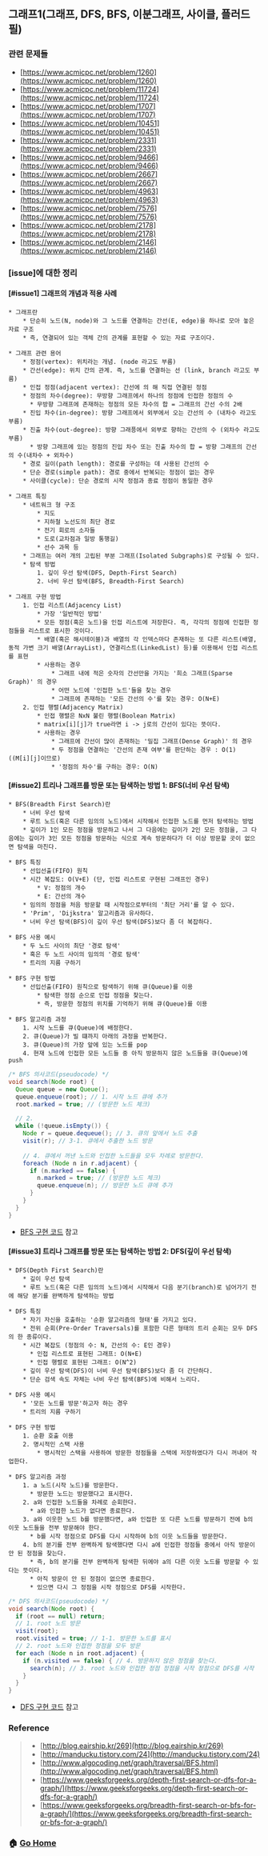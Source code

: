 ## 그래프1(그래프, DFS, BFS, 이분그래프, 사이클, 플러드 필)

### 관련 문제들
* [https://www.acmicpc.net/problem/1260](https://www.acmicpc.net/problem/1260)
* [https://www.acmicpc.net/problem/11724](https://www.acmicpc.net/problem/11724)
* [https://www.acmicpc.net/problem/1707](https://www.acmicpc.net/problem/1707)
* [https://www.acmicpc.net/problem/10451](https://www.acmicpc.net/problem/10451)
* [https://www.acmicpc.net/problem/2331](https://www.acmicpc.net/problem/2331)
* [https://www.acmicpc.net/problem/9466](https://www.acmicpc.net/problem/9466)
* [https://www.acmicpc.net/problem/2667](https://www.acmicpc.net/problem/2667)
* [https://www.acmicpc.net/problem/4963](https://www.acmicpc.net/problem/4963)
* [https://www.acmicpc.net/problem/7576](https://www.acmicpc.net/problem/7576)
* [https://www.acmicpc.net/problem/2178](https://www.acmicpc.net/problem/2178)
* [https://www.acmicpc.net/problem/2146](https://www.acmicpc.net/problem/2146)

### [issue]에 대한 정리
#### [#issue1] 그래프의 개념과 적용 사례
    * 그래프란
        * 단순히 노드(N, node)와 그 노드를 연결하는 간선(E, edge)을 하나로 모아 놓은 자료 구조
        * 즉, 연결되어 있는 객체 간의 관계를 표현할 수 있는 자료 구조이다.
        
    * 그래프 관련 용어
        * 정점(vertex): 위치라는 개념. (node 라고도 부름)
        * 간선(edge): 위치 간의 관계. 즉, 노드를 연결하는 선 (link, branch 라고도 부름)
        * 인접 정점(adjacent vertex): 간선에 의 해 직접 연결된 정점
        * 정점의 차수(degree): 무방향 그래프에서 하나의 정점에 인접한 정점의 수
          * 무방향 그래프에 존재하는 정점의 모든 차수의 합 = 그래프의 간선 수의 2배
        * 진입 차수(in-degree): 방향 그래프에서 외부에서 오는 간선의 수 (내차수 라고도 부름)
        * 진출 차수(out-degree): 방향 그래픙에서 외부로 향하는 간선의 수 (외차수 라고도 부름)
          * 방향 그래프에 있는 정점의 진입 차수 또는 진출 차수의 합 = 방향 그래프의 간선의 수(내차수 + 외차수)
        * 경로 길이(path length): 경로를 구성하는 데 사용된 간선의 수
        * 단순 경로(simple path): 경로 중에서 반복되는 정점이 없는 경우
        * 사이클(cycle): 단순 경로의 시작 정점과 종료 정점이 동일한 경우

    * 그래프 특징
        * 네트워크 형 구조
            * 지도
            * 지하철 노선도의 최단 경로 
            * 전기 회로의 소자들
            * 도로(교차점과 일방 통행길) 
            * 선수 과목 등
        * 그래프는 여러 개의 고립된 부분 그래프(Isolated Subgraphs)로 구성될 수 있다.
        * 탐색 방법
            1. 깊이 우선 탐색(DFS, Depth-First Search)
            2. 너비 우선 탐색(BFS, Breadth-First Search)
           
    * 그래프 구현 방법
        1. 인접 리스트(Adjacency List)
            * 가장 '일반적인 방법'
            * 모든 정점(혹은 노드)을 인접 리스트에 저장한다. 즉, 각각의 정점에 인접한 정점들을 리스트로 표시한 것이다.
            * 배열(혹은 해시테이블)과 배열의 각 인덱스마다 존재하는 또 다른 리스트(배열, 동적 가변 크기 배열(ArrayList), 연결리스트(LinkedList) 등)를 이용해서 인접 리스트를 표현
            * 사용하는 경우
                * 그래프 내에 적은 숫자의 간선만을 가지는 '희소 그래프(Sparse Graph)' 의 경우
                * 어떤 노드에 '인접한 노드'들을 찾는 경우
                * 그래프에 존재하는 '모든 간선의 수'를 찾는 경우: O(N+E)
        2. 인접 행렬(Adjacency Matrix)
            * 인접 행렬은 NxN 불린 행렬(Boolean Matrix)
            * matrix[i][j]가 true라면 i -> j로의 간선이 있다는 뜻이다.
            * 사용하는 경우
                * 그래프에 간선이 많이 존재하는 '밀집 그래프(Dense Graph)' 의 경우
                * 두 정점을 연결하는 '간선의 존재 여부'를 판단하는 경우 : O(1) ((M[i][j]이므로)
                * '정점의 차수'를 구하는 경우: O(N)

#### [#issue2] 트리나 그래프를 방문 또는 탐색하는 방법 1: BFS(너비 우선 탐색)
    * BFS(Breadth First Search)란
        * 너비 우선 탐색
        * 루트 노드(혹은 다른 임의의 노드)에서 시작해서 인접한 노드를 먼저 탐색하는 방법
        * 깊이가 1인 모든 정점을 방문하고 나서 그 다음에는 깊이가 2인 모든 정점을, 그 다음에는 깊이가 3인 모든 정점을 방문하는 식으로 계속 방문하다가 더 이상 방문할 곳이 없으면 탐색을 마친다.
        
    * BFS 특징
        * 선입선출(FIFO) 원칙
        * 시간 복잡도: O(V+E) (단, 인접 리스트로 구현된 그래프인 경우)
            * V: 정점의 개수
            * E: 간선의 개수
        * 임의의 정점을 처음 방문할 때 시작점으로부터의 '최단 거리'를 알 수 있다.
        * 'Prim', 'Dijkstra' 알고리즘과 유사하다.
        * 너비 우선 탐색(BFS)이 깊이 우선 탐색(DFS)보다 좀 더 복잡하다.
        
    * BFS 사용 예시
        * 두 노드 사이의 최단 '경로 탐색'
        * 혹은 두 노드 사이의 임의의 '경로 탐색'
        * 트리의 지름 구하기
        
    * BFS 구현 방법
        * 선입선출(FIFO) 원칙으로 탐색하기 위해 큐(Queue)를 이용
            * 탐색한 정점 순으로 인접 정점을 찾는다.
            * 즉, 방문한 정점의 위치를 기억하기 위해 큐(Queue)를 이용
        
    * BFS 알고리즘 과정
        1. 시작 노드를 큐(Queue)에 배정한다.
        2. 큐(Queue)가 빌 떄까지 아래의 과정을 반복한다.
        3. 큐(Queue)의 가장 앞에 있는 노드를 pop
        4. 현재 노드에 인접한 모든 노드들 중 아직 방문하지 않은 노드들을 큐(Queue)에 push
 
~~~java
/* BFS 의사코드(pseudocode) */ 
void search(Node root) {
  Queue queue = new Queue();
  queue.enqueue(root); // 1. 시작 노드 큐에 추가
  root.marked = true; // (방문한 노드 체크)

  // 2.
  while (!queue.isEmpty()) {
    Node r = queue.dequeue(); // 3. 큐의 앞에서 노드 추출
    visit(r); // 3-1. 큐에서 추출한 노드 방문
    
    // 4. 큐에서 꺼낸 노드와 인접한 노드들을 모두 차례로 방문한다.
    foreach (Node n in r.adjacent) {
      if (n.marked == false) {
        n.marked = true; // (방문한 노드 체크)
        queue.enqueue(n); // 방문한 노드 큐에 추가
      }
    }
  }
}
~~~

* [BFS 구현 코드](https://www.geeksforgeeks.org/depth-first-search-or-dfs-for-a-graph/) 참고

#### [#issue3] 트리나 그래프를 방문 또는 탐색하는 방법 2: DFS(깊이 우선 탐색)
    * DFS(Depth First Search)란
        * 깊이 우선 탐색
        * 루트 노드(혹은 다른 임의의 노드)에서 시작해서 다음 분기(branch)로 넘어가기 전에 해당 분기를 완벽하게 탐색하는 방법
        
    * DFS 특징        
        * 자기 자신을 호출하는 '순환 알고리즘의 형태'를 가지고 있다.
        * 전위 순회(Pre-Order Traversals)를 포함한 다른 형태의 트리 순회는 모두 DFS의 한 종류이다. 
        * 시간 복잡도 (정점의 수: N, 간선의 수: E인 경우)
          * 인접 리스트로 표현된 그래프: O(N+E)
          * 인접 행렬로 표현된 그래프: O(N^2) 
        * 깊이 우선 탐색(DFS)이 너비 우선 탐색(BFS)보다 좀 더 간단하다.
        * 단순 검색 속도 자체는 너비 우선 탐색(BFS)에 비해서 느리다.
        
    * DFS 사용 예시
        * '모든 노드를 방문'하고자 하는 경우
        * 트리의 지름 구하기
        
    * DFS 구현 방법
        1. 순환 호출 이용
        2. 명시적인 스택 사용
            * 명시적인 스택을 사용하여 방문한 정점들을 스택에 저장하였다가 다시 꺼내어 작업한다.
            
    * DFS 알고리즘 과정
        1. a 노드(시작 노드)를 방문한다.
          * 방문한 노드는 방문했다고 표시한다.
        2. a와 인접한 노드들을 차례로 순회한다.
          * a와 인접한 노드가 없다면 종료한다.
        3. a와 이웃한 노드 b를 방문했다면, a와 인접한 또 다른 노드를 방문하기 전에 b의 이웃 노드들을 전부 방문해야 한다.
          * b를 시작 정점으로 DFS를 다시 시작하여 b의 이웃 노드들을 방문한다.
        4. b의 분기를 전부 완벽하게 탐색했다면 다시 a에 인접한 정점들 중에서 아직 방문이 안 된 정점을 찾는다.
          * 즉, b의 분기를 전부 완벽하게 탐색한 뒤에야 a의 다른 이웃 노드를 방문할 수 있다는 뜻이다.
          * 아직 방문이 안 된 정점이 없으면 종료한다.
          * 있으면 다시 그 정점을 시작 정점으로 DFS를 시작한다.
 
~~~java
/* DFS 의사코드(pseudocode) */ 
void search(Node root) {
  if (root == null) return;
  // 1. root 노드 방문
  visit(root);
  root.visited = true; // 1-1. 방문한 노드를 표시
  // 2. root 노드와 인접한 정점을 모두 방문
  for each (Node n in root.adjacent) {
    if (n.visited == false) { // 4. 방문하지 않은 정점을 찾는다.
      search(n); // 3. root 노드와 인접한 정점 정점을 시작 정점으로 DFS를 시작
    }
  }
}
~~~

* [DFS 구현 코드](https://www.geeksforgeeks.org/depth-first-search-or-dfs-for-a-graph/) 참고

### Reference
> - [http://blog.eairship.kr/269](http://blog.eairship.kr/269)
> - [http://manducku.tistory.com/24](http://manducku.tistory.com/24)
> - [http://www.algocoding.net/graph/traversal/BFS.html](http://www.algocoding.net/graph/traversal/BFS.html)
> - [https://www.geeksforgeeks.org/depth-first-search-or-dfs-for-a-graph/](https://www.geeksforgeeks.org/depth-first-search-or-dfs-for-a-graph/)
> - [https://www.geeksforgeeks.org/breadth-first-search-or-bfs-for-a-graph/](https://www.geeksforgeeks.org/breadth-first-search-or-bfs-for-a-graph/)

### :house: [Go Home](https://github.com/Do-Hee/algorithm-study) 
